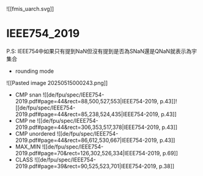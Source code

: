 
![[fmis_uarch.svg]]





# IEEE754_2019
P.S: IEEE754中如果只有提到NaN但沒有提到是否為SNaN還是QNaN就表示為宇集合

- rounding mode

![[Pasted image 20250515000243.png]]

- CMP snan
![[de/fpu/spec/IEEE754-2019.pdf#page=44&rect=88,500,527,553|IEEE754-2019, p.43]]![[de/fpu/spec/IEEE754-2019.pdf#page=44&rect=85,238,524,435|IEEE754-2019, p.43]]
- CMP ne
![[de/fpu/spec/IEEE754-2019.pdf#page=44&rect=306,353,517,378|IEEE754-2019, p.43]]
- CMP unordered
![[de/fpu/spec/IEEE754-2019.pdf#page=44&rect=86,612,530,667|IEEE754-2019, p.43]]
- MAX_MIN
![[de/fpu/spec/IEEE754-2019.pdf#page=70&rect=126,302,526,334|IEEE754-2019, p.69]]
- CLASS
![[de/fpu/spec/IEEE754-2019.pdf#page=39&rect=90,525,523,701|IEEE754-2019, p.38]]